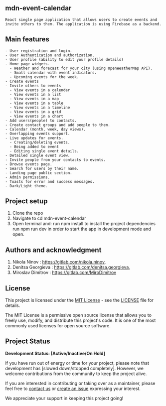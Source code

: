 ## mdn-event-calendar

    React single page application that allows users to create events and invite others to them. The application is using Firebase as a backend.

## Main features

    - User registration and login.
    - User Authentication and authorization.
    - User profile (ability to edit your profile details)
    - Home page widgets.
      - Weather and forecast for your city (using OpenWeatherMap API).
      - Small calendar with event indicators.
      - Upcoming events for the week.
    - Create events
    - Invite others to events
      - View events in a calendar
      - View events in a list
      - View events in a map
      - View events in a table
      - View events in a timeline
      - View events in a grid
      - View events in a chart
    - Add users(people) to contacts.
    - Create contact groups and add people to them.
    - Calendar (month, week, day views).
    - Overlapping events support.
    - Live updates for events.
      - Creating/deleting events.
      - Being added to event
      - Editing single event details.
    - Detailed single event view.
    - Invite people from your contacts to events.
    - Browse events page.
    - Search for users by their name.
    - Landing page public section.
    - Admin permissions.
    - Toasts for error and success messages.
    - Dark/Light theme.

## Project setup

1. Clone the repo
2. Navigate to cd mdn-event-calendar
3. Open terminal and:
    run npm install to install the project dependencies
    run npm run dev in order to start the app in development mode and open.



## Authors and acknowledgment
1. Nikola Ninov : https://gitlab.com/nikola.ninov,
2. Denitsa Georgieva : https://gitlab.com/denitsa.georgieva,
3. Miroslav Dimitrov : https://gitlab.com/MiroDimitrov
   
## License

This project is licensed under the [MIT License](https://opensource.org/licenses/MIT) - see the [LICENSE](LICENSE) file for details.

The MIT License is a permissive open source license that allows you to freely use, modify, and distribute this project's code. It is one of the most commonly used licenses for open source software.
## Project Status

**Development Status: [Active/Inactive/On Hold]**

If you have run out of energy or time for your project, please note that development has [slowed down/stopped completely]. However, we welcome contributions from the community to keep the project alive.

If you are interested in contributing or taking over as a maintainer, please feel free to [contact us](nikola@ninov.org) or [create an issue](https://github.com/nikola.ninov/mdn-event-calendar/issues) expressing your interest.

We appreciate your support in keeping this project going!

